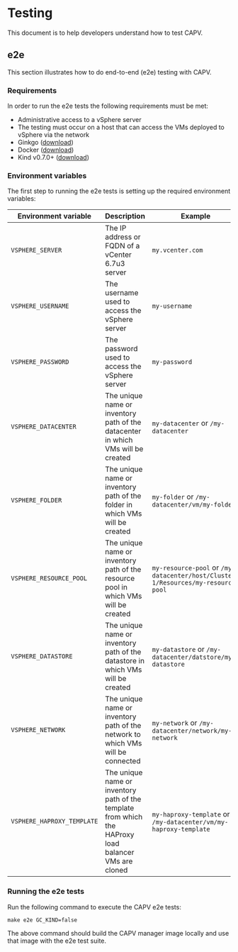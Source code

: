 # Testing

This document is to help developers understand how to test CAPV.

## e2e

This section illustrates how to do end-to-end (e2e) testing with CAPV.

### Requirements

In order to run the e2e tests the following requirements must be met:

* Administrative access to a vSphere server
* The testing must occur on a host that can access the VMs deployed to vSphere via the network
* Ginkgo ([download](https://onsi.github.io/ginkgo/#getting-ginkgo))
* Docker ([download](https://www.docker.com/get-started))
* Kind v0.7.0+ ([download](https://kind.sigs.k8s.io))

### Environment variables

The first step to running the e2e tests is setting up the required environment variables:

| Environment variable       | Description                                                                                           | Example                                                                          |
| -------------------------- | ----------------------------------------------------------------------------------------------------- | -------------------------------------------------------------------------------- |
| `VSPHERE_SERVER`           | The IP address or FQDN of a vCenter 6.7u3 server                                                      | `my.vcenter.com`                                                                 |
| `VSPHERE_USERNAME`         | The username used to access the vSphere server                                                        | `my-username`                                                                    |
| `VSPHERE_PASSWORD`         | The password used to access the vSphere server                                                        | `my-password`                                                                    |
| `VSPHERE_DATACENTER`       | The unique name or inventory path of the datacenter in which VMs will be created                      | `my-datacenter` or `/my-datacenter`                                              |
| `VSPHERE_FOLDER`           | The unique name or inventory path of the folder in which VMs will be created                          | `my-folder` or `/my-datacenter/vm/my-folder`                                     |
| `VSPHERE_RESOURCE_POOL`    | The unique name or inventory path of the resource pool in which VMs will be created                   | `my-resource-pool` or `/my-datacenter/host/Cluster-1/Resources/my-resource-pool` |
| `VSPHERE_DATASTORE`        | The unique name or inventory path of the datastore in which VMs will be created                       | `my-datastore` or `/my-datacenter/datstore/my-datastore`                         |
| `VSPHERE_NETWORK`          | The unique name or inventory path of the network to which VMs will be connected                       | `my-network` or `/my-datacenter/network/my-network`                              |
| `VSPHERE_HAPROXY_TEMPLATE` | The unique name or inventory path of the template from which the HAProxy load balancer VMs are cloned | `my-haproxy-template` or `/my-datacenter/vm/my-haproxy-template`                 |

### Running the e2e tests

Run the following command to execute the CAPV e2e tests:

```shell
make e2e GC_KIND=false
```

The above command should build the CAPV manager image locally and use that image with the e2e test suite.

